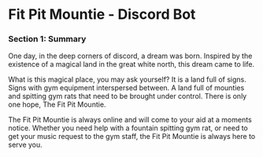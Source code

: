 # Fit Pit Mountie - Discord Bot

### Section 1: Summary

One day, in the deep corners of discord, a dream was born.
Inspired by the existence of a magical land in the great white 
north, this dream came to life. 

What is this magical place, you may ask yourself? It is a 
land full of signs. Signs with gym equipment interspersed 
between. A land full of mounties and spitting gym rats that
need to be brought under control. There is only one hope, 
The Fit Pit Mountie.

The Fit Pit Mountie is always online and will come to your aid
at a moments notice. Whether you need help with a fountain
spitting gym rat, or need to get your music request to the gym
staff, the Fit Pit Mountie is always here to serve you.